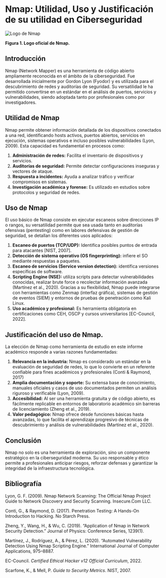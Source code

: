# Nmap: Utilidad, Uso y Justificación de su utilidad en Ciberseguridad

![Logo de Nmap](https://nmap.org/images/sitelogo-nmap-software-llc-168.90.png)

**Figura 1. Logo oficial de Nmap.**

## Introducción

Nmap (Network Mapper) es una herramienta de código abierto ampliamente reconocida en el ámbito de la ciberseguridad. Fue desarrollada inicialmente por Gordon Lyon (Fyodor) y es utilizada para el descubrimiento de redes y auditorías de seguridad. Su versatilidad le ha permitido convertirse en un estándar en el análisis de puertos, servicios y vulnerabilidades, siendo adoptada tanto por profesionales como por investigadores.

## Utilidad de Nmap

Nmap permite obtener información detallada de los dispositivos conectados a una red, identificando hosts activos, puertos abiertos, servicios en ejecución, sistemas operativos e incluso posibles vulnerabilidades (Lyon, 2009). Esta capacidad es fundamental en procesos como:
1. **Administración de redes:** Facilita el inventario de dispositivos y servicios.
2. **Auditorías de seguridad:** Permite detectar configuraciones inseguras y vectores de ataque.
3. **Respuesta a incidentes:** Ayuda a analizar tráfico y verificar compromisos en sistemas.
4. **Investigación académica y forense:** Es utilizado en estudios sobre protocolos y seguridad de redes.

## Uso de Nmap

El uso básico de Nmap consiste en ejecutar escaneos sobre direcciones IP o rangos, su versatilidad permite que sea usada tanto en auditorías ofensivas (pentesting) como en labores defensivas de gestión de seguridad, se detallan los diferentes usos aplicados:

1. **Escaneo de puertos (TCP/UDP):** Identifica posibles puntos de entrada para atacantes [NIST, 2007].
2. **Detección de sistema operativo (OS fingerprinting):** infiere el SO mediante respuestas a paquetes.
3. **Escaneo de servicios (Service version detection):** identifica versiones específicas de software.
4. **Scripting Engine (NSE):** utiliza scripts para detectar vulnerabilidades conocidas, realizar brute force o recolectar información avanzada (Martínez et al., 2020).
Gracias a su flexibilidad, Nmap puede integrarse con herramientas como Zenmap (interfaz gráfica), sistemas de gestión de eventos (SIEM) y entornos de pruebas de penetración como Kali Linux.
5. **Uso académico y profesional:** Es herramienta obligatoria en certificaciones como CEH, OSCP y cursos universitarios [EC-Council, 2022].

## Justificación del uso de Nmap.

La elección de Nmap como herramienta de estudio en este informe académico responde a varias razones fundamentadas:
1.	**Relevancia en la industria:** Nmap es considerado un estándar en la evaluación de seguridad de redes, lo que lo convierte en un referente confiable para fines académicos y profesionales (Conti & Raymond, 2017)
2.	**Amplia documentación y soporte:** Su extensa base de conocimiento, manuales oficiales y casos de uso documentados permiten un análisis riguroso y verificable (Lyon, 2009).
3.	**Accesibilidad:** Al ser una herramienta gratuita y de código abierto, es fácilmente replicable en entornos de laboratorio académico sin barreras de licenciamiento (Zheng et al., 2019).
4.	**Valor pedagógico:** Nmap ofrece desde funciones básicas hasta avanzadas, lo que facilita el aprendizaje progresivo de técnicas de descubrimiento y análisis de vulnerabilidades (Martínez et al., 2020).

## Conclusión

Nmap no solo es una herramienta de exploración, sino un componente estratégico en la ciberseguridad moderna. Su uso responsable y ético permite a profesionales anticipar riesgos, reforzar defensas y garantizar la integridad de la infraestructura tecnológica.


## Bibliografía

Lyon, G. F. (2009). Nmap Network Scanning: The Official Nmap Project Guide to Network Discovery and Security Scanning. Insecure.Com LLC.

Conti, G., & Raymond, D. (2017). Penetration Testing: A Hands-On Introduction to Hacking. No Starch Press.

Zheng, Y., Wang, H., & Wu, C. (2019). “Application of Nmap in Network Security Detection.” Journal of Physics: Conference Series, 1239(1).

Martínez, J., Rodríguez, A., & Pérez, L. (2020). “Automated Vulnerability Detection Using Nmap Scripting Engine.” International Journal of Computer Applications, 975–8887.

EC-Council. *Certified Ethical Hacker v12 Official Curriculum*, 2022.   

Scarfone, K., & Mell, P. *Guide to Security Metrics*. NIST, 2007.  